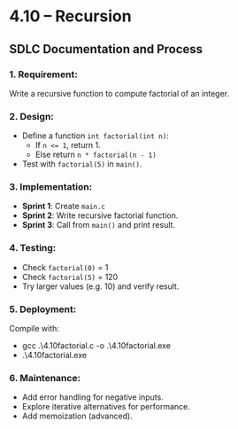 # 4.10 – Recursion
## SDLC Documentation and Process

### 1. **Requirement:**
   Write a recursive function to compute factorial of an integer.

### 2. **Design:**
   - Define a function `int factorial(int n)`:
     - If `n <= 1`, return 1.
     - Else return `n * factorial(n - 1)`
   - Test with `factorial(5)` in `main()`.

### 3. **Implementation:**
   - **Sprint 1**: Create `main.c`
   - **Sprint 2**: Write recursive factorial function.
   - **Sprint 3**: Call from `main()` and print result.

### 4. **Testing:**
   - Check `factorial(0)` = 1
   - Check `factorial(5)` = 120
   - Try larger values (e.g. 10) and verify result.

### 5. **Deployment:**
   Compile with:
   - gcc .\4.10factorial.c -o .\4.10factorial.exe
   - .\4.10factorial.exe
   
### 6. **Maintenance:**
   - Add error handling for negative inputs.
   - Explore iterative alternatives for performance.
   - Add memoization (advanced).